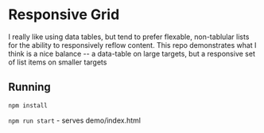 # Responsive Grid

I really like using data tables, but tend to prefer flexable, non-tablular lists for the ability to responsively reflow content.  This repo demonstrates what I think is a nice balance -- a data-table on large targets, but a responsive set of list items on smaller targets

## Running

`npm install`

`npm run start` - serves demo/index.html

